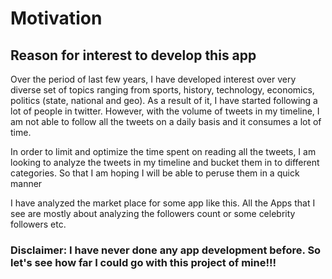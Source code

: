 # Motivation
## Reason for interest to develop this app
Over the period of last few years, I have developed interest over very diverse set of topics ranging from sports, history, technology,  economics, politics (state, national and geo). As a result of it, I have started following a lot of people in twitter. However, with the volume of tweets in my timeline, I am not able to follow all the tweets on a daily basis and it consumes a lot of time. 

In order to limit and optimize the time spent on reading all the tweets, I am looking to analyze the tweets in my timeline and bucket them in to different categories. So that I am hoping I will be able to peruse them in a quick manner

I have analyzed the market place for some app like this. All the Apps that I see are mostly about analyzing the followers count or some celebrity followers etc. 

### Disclaimer: I have never done any app development before. So let's see how far I could go with this project of mine!!! 